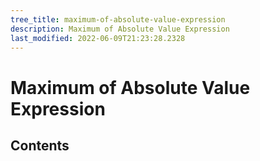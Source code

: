 ```yaml
---
tree_title: maximum-of-absolute-value-expression
description: Maximum of Absolute Value Expression
last_modified: 2022-06-09T21:23:28.2328
---
```


# Maximum of Absolute Value Expression

## Contents
